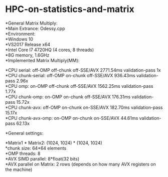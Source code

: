 # HPC-on-statistics-and-matrix
*General Matrix Multiply:  
  *Main Extrance: Odessy.cpp  
*Environment:  
  *Windows 10  
  *VS2017 Release x64  
  *Intel Core I7 4720HQ (4 cores, 8 threads)  
  *8G memory, 1.6GHz  
*Implemented Matrix Multiply(MM):  
  
  *CPU serial:          off-OMP     off-chunk     off-SSE/AVX    2771.54ms      validation-pass           1x  
  *CPU chunk-serial:    off-OMP     on-chunk      off-SSE/AVX     936.43ms      validation-pass        2.96x  
  *CPU omp:             on-OMP      off-chunk     off-SSE/AVX    1562.25ms      validation-pass        1.77x  
  *CPU chunk-omp:       on-OMP      on-chunk      off-SSE/AVX     176.31ms      validation-pass       15.72x  
  *CPU chunk-avx:       off-OMP     on-chunk      on-SSE/AVX      182.70ms      validation-pass       15.17x  
  *CPU chunk-avx-omp:   on-OMP      on-chunk      on-SSE/AVX       44.61ms      validation-pass       62.13x  
    
*General settings:  
  
  *Matrix1 \* Matrix2: (1024, 1024) \* (1024, 1024)  
  *chunk size: 64\*64 elements  
  *OMP threads: 8  
  *AVX SIMD parallel: 8\*float(32 bits)  
  *AVX parallel on Matrix: 2 rows (depends on how many AVX registers on the machine)  
